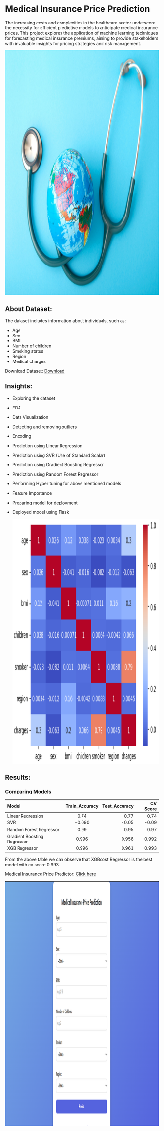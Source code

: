 # Medical Insurance Price Prediction

The increasing costs and complexities in the healthcare sector underscore the necessity for efficient predictive models to anticipate medical insurance prices. This project explores the application of machine learning techniques for forecasting medical insurance premiums, aiming to provide stakeholders with invaluable insights for pricing strategies and risk management.


<img width="1000" height="800"  src="https://github.com/Nikhil2818/Medical-Insurance-Cost-Prediction/blob/main/Screenshot%20(174).png" />


## About Dataset:
The dataset includes information about individuals, such as:
- Age
- Sex
- BMI
- Number of children
- Smoking status
- Region
- Medical charges

Download Dataset: [Download](https://www.kaggle.com/datasets/harishkumardatalab/medical-insurance-price-prediction)
## Insights:


- Exploring the dataset
- EDA
- Data Visualization 
- Detecting and removing outliers
- Encoding
- Prediction using Linear Regression
- Prediction using SVR (Use of Standard Scalar)
- Prediction using Gradient Boosting Regressor
- Prediction using Random Forest Regressor
- Performing Hyper tuning for above mentioned models
- Feature Importance
- Preparing model for deployment
- Deployed model using Flask

  <img width="800" height="800"  src="https://github.com/Nikhil2818/Medical-Insurance-Cost-Prediction/blob/main/Screenshot%20(175).png" />
## Results:

### Comparing Models

|Model |  Train_Accuracy  | Test_Accuracy|CV Score|
|:-----|:--------:|------:|-------:|
| Linear Regression | 0.74 | 0.77 | 0.74|
| SVR  |-0.090   | -0.05   |-0.09
| Random Forest Regressor |0.99  |0.95    |0.97
| Gradient Boosting Regressor | 0.996| 0.956  |0.992
| XGB Regressor | 0.996 | 0.961  |0.993

From the above table we can observe that XGBoost Regressor is the best model with cv score 0.993.

Medical Insurance Price Predictor: [Click here](https://medical-insurance-cost-prediction-2.onrender.com)

<img width="1000" height="800"  src="https://github.com/Nikhil2818/Medical-Insurance-Cost-Prediction/blob/main/Screenshot%20(172).png" />
